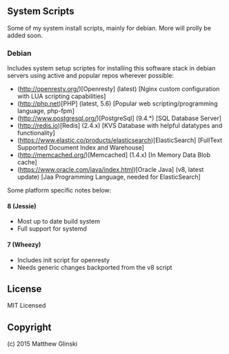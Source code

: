 ## System Scripts

Some of my system install scripts, mainly for debian. More will prolly be added soon.

### Debian 

Includes system setup scriptes for installing this software stack in debian servers using active and popular repos wherever possible:

* (http://openresty.org/)[Openresty] (latest) [Nginx custom configuration with LUA scripting capabilities]
* (http://php.net)[PHP] (latest, 5.6) [Popular web scripting/programming language, php-fpm]
* (http://www.postgresql.org/)[PostgreSql] (9.4.*) [SQL Database Server]
* (http://redis.io)[Redis] (2.4.x) [KVS Database with helpful datatypes and functionality]
* (https://www.elastic.co/products/elasticsearch)[ElasticSearch] [FullText Supported Document Index and Warehouse]
* (http://memcached.org/)[Memcached] (1.4.x) [In Memory Data Blob cache]
* (https://www.oracle.com/java/index.html)[Oracle Java] (v8, latest update) [Jaa Programming Language, needed for ElasticSearch]

Some platform specific notes below:

#### 8 (Jessie)

* Most up to date build system
* Full support for systemd

#### 7 (Wheezy)

* Includes init script for openresty
* Needs generic changes backported from the v8 script

## License 

MIT Licensed

## Copyright

(c) 2015 Matthew Glinski
